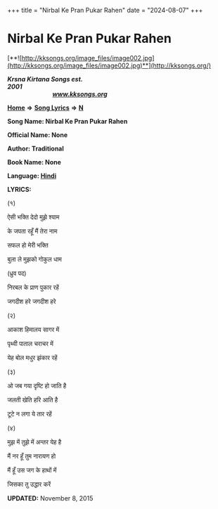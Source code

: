 +++
title = "Nirbal Ke Pran Pukar Rahen"
date = "2024-08-07"
+++

# Nirbal Ke Pran Pukar Rahen
[**![http://kksongs.org/image_files/image002.jpg](http://kksongs.org/image_files/image002.jpg)**](http://kksongs.org/)

**_Krsna Kirtana Songs est. 2001_**                                                                                                                                                 **_www.kksongs.org_**

**[Home](http://kksongs.org/)** **⇒** **[Song Lyrics](http://kksongs.org/lyrics.html)** **⇒** **[N](http://kksongs.org/songs/song_n.html)**

**Song Name: Nirbal Ke Pran Pukar Rahen**

**Official Name: None**

**Author: Traditional**

**Book Name: None**

**Language: [Hindi](http://kksongs.org/language/list/hindi.html)**

**LYRICS:**

(१)

ऐसी भक्ति देदो मुझे श्याम

के जपता रहूँ मैं तेरा नाम

सफल हो मेरी भक्ति

बुला ले मुझको गोकुल धाम

(ध्रुव पद)

निरबल के प्राण पुकार रहें

जगदीश हरे जगदीश हरे

(२)

आकाश हिमालय सागर में

पृथ्वी पाताल चराचर में

येह बोल मधुर झंकार रहें

(३)

ओ जब गया दृष्टि हो जाति है

जलती खेति हरि आति है

टूटे न लगा ये तार रहें

(४)

मुझ में तुझे में अन्तर येह है

मैं नर हूँ तुम नारायण हो

मैं हूँ उस जग के हाथों में

जिसका तु उद्धार करें

**UPDATED:** November 8, 2015